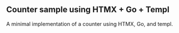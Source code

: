 ## Counter sample using HTMX + Go + Templ

A minimal implementation of a counter using HTMX, Go, and templ.

